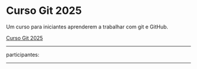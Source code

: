 # Curso Git 2025

Um curso para iniciantes aprenderem a trabalhar com git e GitHub.

[Curso Git 2025](https://github.com/juliano-CN/curso-git-hub-2025)

-------------
participantes:

-------------
